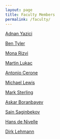 ```yaml
---
layout: page
title: Faculty Members
permalink: /faculty/
---
```


[Adnan Yazici](/faculty/yazici)

[Ben Tyler](/faculty/tyler)

[Mona Rizvi](/faculty/rizvi) 

[Martin Lukac](/faculty/lukac) 

[Antonio Cerone](/faculty/cerone) 

[Michael Lewis](/faculty/lewis) 

[Mark Sterling](/faculty/sterling) 

[Askar Boranbayev](/faculty/boranbayev) 

[Sain Saginbekov](/faculty/saginbekov)

[Hans de Nivelle](/faculty/nivelle)

[Dirk Lehmann](/faculty/lehmann)


<style>
.content {
    display: none;
}
</style>
<script>
$(".header").click(function () {

    $header = $(this);
    //getting the next element
    $content = $header.next();
    //open up the content needed - toggle the slide- if visible, slide up, if not slidedown.
    $content.slideToggle(500, function () {
        //execute this after slideToggle is done
        //change text of header based on visibility of content div
        $header.text(function () {
            //change text based on condition
            return $content.is(":visible") ? $header.text().substr(0, $header.text().length-6)+"[-]   " : $header.text().substr(0, $header.text().length-6)+"[+]   ";
        });
    });

});
</script>
